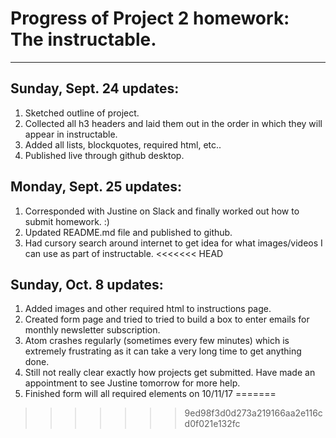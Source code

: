# Progress of Project 2 homework: The instructable.
***
## Sunday, Sept. 24 updates:
1. Sketched outline of project.
2. Collected all h3 headers and laid them out in the order in which they will appear in instructable.
3. Added all lists, blockquotes, required html, etc..
4. Published live through github desktop.

## Monday, Sept. 25 updates:
1. Corresponded with Justine on Slack and finally worked out how to submit homework.  :)
2. Updated README.md file and published to github.
3. Had cursory search around internet to get idea for what images/videos I can use as part of instructable.
<<<<<<< HEAD

## Sunday, Oct. 8 updates:
1. Added images and other required html to instructions page.
2. Created form page and tried to tried to build a box to enter emails for monthly newsletter subscription.
3. Atom crashes regularly (sometimes every few minutes) which is extremely frustrating as it can take a very long time to get anything done.
4. Still not really clear exactly how projects get submitted. Have made an appointment to see Justine tomorrow for more help.
5. Finished form will all required elements on 10/11/17
=======
>>>>>>> 9ed98f3d0d273a219166aa2e116cd0f021e132fc
